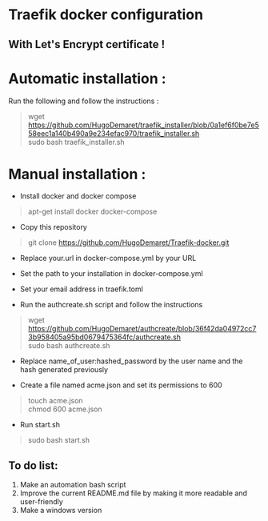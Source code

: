 # Traefik docker configuration
## With Let's Encrypt certificate !


# Automatic installation :

Run the following and follow the instructions :
> wget https://github.com/HugoDemaret/traefik_installer/blob/0a1ef6f0be7e558eec1a140b490a9e234efac970/traefik_installer.sh
<br>sudo bash traefik_installer.sh

# Manual installation :

- Install docker and docker compose
> apt-get install docker docker-compose
- Copy this repository
> git clone https://github.com/HugoDemaret/Traefik-docker.git
- Replace your.url in docker-compose.yml by your URL
- Set the path to your installation in docker-compose.yml
- Set your email address in traefik.toml

- Run the authcreate.sh script and follow the instructions
> wget https://github.com/HugoDemaret/authcreate/blob/36f42da04972cc73b958405a95bd0679475364fc/authcreate.sh
<br> sudo bash authcreate.sh
- Replace name_of_user:hashed_password by the user name and the hash generated previously

- Create a file named acme.json and set its permissions to 600
> touch acme.json
<br>chmod 600 acme.json

- Run start.sh
> sudo bash start.sh


## To do list:
1. Make an automation bash script
2. Improve the current README.md file by making it more readable and user-friendly
3. Make a windows version
